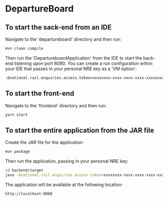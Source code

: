 # DepartureBoard

## To start the sack-end from an IDE
Navigate to the 'departureboard' directory and then run:
```bash
mvn clean compile
```
Then run the 'DepartureboardApplication' from the IDE to start the back-end listening upon port 8080.
You can create a run configuration within your IDE that passes in your personal NRE key as a 'VM option':
```bash
-Dnational.rail.enquiries.access.token=xxxxxxxx-xxxx-xxxx-xxxx-xxxxxxxxxxxx
```

## To start the front-end
Navigate to the 'frontend' directory and then run:
```bash
yarn start
```

## To start the entire application from the JAR file
Create the JAR file for the application:
```bash
mvn package
```
Then run the application, passing in your personal NRE key:
```bash
cd backend/target
java -Dnational.rail.enquiries.access.token=xxxxxxxx-xxxx-xxxx-xxxx-xxxxxxxxxxxx -jar backend-0.0.1-SNAPSHOT.jar
```
The application will be available at the following location:
```http request
http://localhost:8080
```

